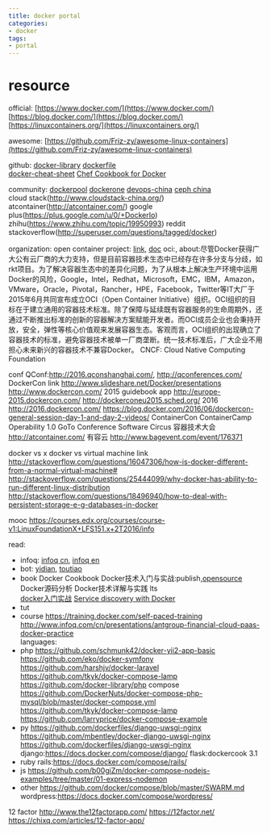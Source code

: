 ```yaml
---
title: docker portal
categories:
- docker
tags:
- portal
---
```


# resource

official:
[https://www.docker.com/](https://www.docker.com/)
[https://blog.docker.com/](https://blog.docker.com/)
[https://linuxcontainers.org/](https://linuxcontainers.org/)

awesome:
[https://github.com/Friz-zy/awesome-linux-containers](https://github.com/Friz-zy/awesome-linux-containers)

github:
[docker-library](https://github.com/docker-library)
[dockerfile](https://github.com/tianon/dockerfiles)   
[docker-cheat-sheet](https://github.com/wsargent/docker-cheat-sheet)
[Chef Cookbook for Docker](https://github.com/chef-cookbooks/docker)

community:
[dockerpool](http://dockerpool.com/)
[dockerone](http://dockerone.com)
[devops-china](http://devops-china.org)
[ceph china](http://bbs.ceph.org.cn/)    
cloud stack(http://www.cloudstack-china.org/)
atcontainer(http://atcontainer.com/)
google plus(https://plus.google.com/u/0/+DockerIo)
zhihu(https://www.zhihu.com/topic/19950993)
reddit
stackoverflow(http://superuser.com/questions/tagged/docker)

organization:
open container project: [link](http://www.opencontainers.org/), [doc](http://blog.docker.com/2015/06/open-container-project-foundation/)
oci:[](https://www.opencontainers.org/), [](https://github.com/opencontainers)
about:尽管Docker获得广大公有云厂商的大力支持，但是目前容器技术生态中已经存在许多分支与分歧，如rkt项目。为了解决容器生态中的差异化问题，为了从根本上解决生产环境中运用Docker的风险，Google，Intel，Redhat，Microsoft，EMC，IBM，Amazon，VMware，Oracle，Pivotal，Rancher，HPE，Facebook，Twitter等IT大厂于2015年6月共同宣布成立OCI（Open Container Initiative）组织。OCI组织的目标在于建立通用的容器技术标准。除了保障与延续既有容器服务的生命周期外，还通过不断推出标准的创新的容器解决方案赋能开发者。而OCI成员企业也会秉持开放，安全，弹性等核心价值观来发展容器生态。客观而言，OCI组织的出现确立了容器技术的标准，避免容器技术被单一厂商垄断。统一技术标准后，广大企业不用担心未来新兴的容器技术不兼容Docker。
CNCF: Cloud Native Computing Foundation

conf
QConf:http://2016.qconshanghai.com/, http://qconferences.com/
DockerCon
    link
        http://www.slideshare.net/Docker/presentations
        http://www.dockercon.com/
    2015
        guidebook app
        http://europe-2015.dockercon.com/
        http://dockerconeu2015.sched.org/
    2016
        http://2016.dockercon.com/
        https://blog.docker.com/2016/06/dockercon-general-session-day-1-and-day-2-videos/
ContainerCon
ContainerCamp
Operability 1.0
GoTo Conference
Software Circus
容器技术大会
    http://atcontainer.com/
有容云
    http://www.bagevent.com/event/176371

docker vs x
    docker vs virtual machine
        link
            http://stackoverflow.com/questions/16047306/how-is-docker-different-from-a-normal-virtual-machine#
            http://stackoverflow.com/questions/25444099/why-docker-has-ability-to-run-different-linux-distribution
            http://stackoverflow.com/questions/18496940/how-to-deal-with-persistent-storage-e-g-databases-in-docker

mooc
    https://courses.edx.org/courses/course-v1:LinuxFoundationX+LFS151.x+2T2016/info
    
read:
- infoq: [infoq cn](http://www.infoq.com/cn/dockers/), [infoq en](https://www.infoq.com/docker-2)
- bot: [yidian](http://www.yidianzixun.com/home?page=channel&keyword=docker), [toutiao](http://toutiao.com/tag85482990/)
- book
    Docker Cookbook
    Docker技术入门与实战:publish,[opensource](http://dockerpool.com/static/books/docker_practice/index.html)
    Docker源码分析
    Docker技术详解与实践 lts        
    [docker入门实战](http://yuedu.baidu.com/ebook/d817967416fc700abb68fca1)
    [Service discovery with Docker](http://adetante.github.io/articles/service-discovery-with-docker-1/ )
- tut
    [](http://www.alauda.cn/tutorial/)
    [](http://help.daocloud.io/)        
    [](https://coreos.com/os/docs/latest/quickstart.html   )        
- course
    https://training.docker.com/self-paced-training
    http://www.infoq.com/cn/presentations/antgroup-financial-cloud-paas-docker-practice              
languages:
- php
    https://github.com/schmunk42/docker-yii2-app-basic
    https://github.com/eko/docker-symfony
    https://github.com/harshjv/docker-laravel
    https://github.com/tkyk/docker-compose-lamp
    https://github.com/docker-library/php
    compose
    https://github.com/DockerNuts/docker-compose-php-mysql/blob/master/docker-compose.yml
    https://github.com/tkyk/docker-compose-lamp
    https://github.com/larryprice/docker-compose-example
- py
    https://github.com/dockerfiles/django-uwsgi-nginx
    https://github.com/mbentley/docker-django-uwsgi-nginx
    https://github.com/dockerfiles/django-uwsgi-nginx
    django:https://docs.docker.com/compose/django/
    flask:dockercook 3.1
- ruby
    rails:https://docs.docker.com/compose/rails/
- js
    https://github.com/b00giZm/docker-compose-nodejs-examples/tree/master/01-express-nodemon
- other
    https://github.com/docker/compose/blob/master/SWARM.md
    wordpress:https://docs.docker.com/compose/wordpress/

12 factor
    http://www.the12factorapp.com/
    https://12factor.net/
    https://chixq.com/articles/12-factor-app/


        